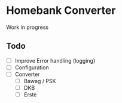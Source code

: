 # Homebank Converter

Work in progress

## Todo

* [ ] Improve Error handling (logging)
* [ ] Configuration
* [ ] Converter
  * [ ] Bawag / PSK
  * [ ] DKB
  * [ ] Erste
